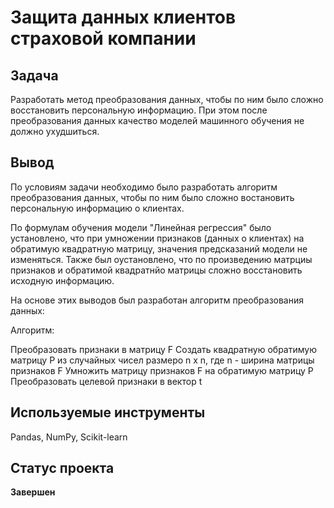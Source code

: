 # Защита данных клиентов страховой компании

## Задача
Разработать метод преобразования данных, чтобы по ним было сложно восстановить персональную информацию. При этом после преобразования данных качество моделей машинного обучения не должно ухудшиться.
## Вывод
По условиям задачи необходимо было разработать алгоритм преобразования данных, чтобы по ним было сложно востановить персональную информацию о клиентах.

По формулам обучения модели "Линейная регрессия" было установлено, что при умножении признаков (данных о клиентах) на обратимую квадратную матрицу, значения предсказаний модели не изменяться. Также был оустановлено, что по произведению матрциы признаков и обратимой квадратнйо матрицы сложно восстановить исходную информацию.

На основе этих выводов был разработан алгоритм преобразования данных:

Алгоритм:

Преобразовать признаки в матрицу F
Создать квадратную обратимую матрицу P из случайных чисел размеро n x n, где n - ширина матрицы признаков F
Умножить матрицу признаков F на обратимую матрицу P
Преобразовать целевой признаки в вектор t

## Используемые инструменты
Pandas, NumPy, Scikit-learn
## Статус проекта
**Завершен**

